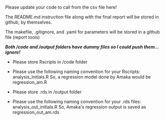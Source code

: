 Please update your code to call from the csv file here!

The README.md instruction file along with the final report will be stored in github, by themselves. 

The makefile, .gitignore, and .yaml for parameters will be stored in a github file (report tools)

***Both /code and /output folders have dummy files so I could push them... ignore!***

- Please store Rscripts in /code folder

- Please use the following naming convention for your Rscripts:
        analysis_initials.R
          So, a regression model done by Amaka would be regression_am.R
          
- Please store .rds in /output folder
          
- Please use the following naming convention for your .rds files:
        analysis_out_initials.R
          So, Amaka's regression output is saved as regression_out_am.rds